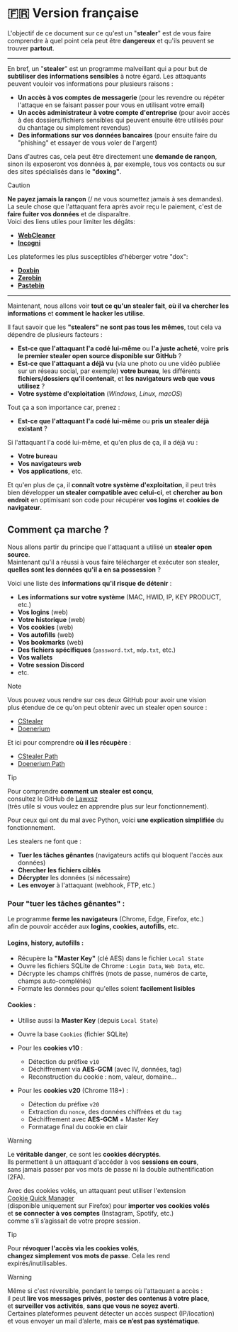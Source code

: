 # 🇫🇷 Version française

L'objectif de ce document sur ce qu'est un "**stealer**" est de vous faire comprendre à quel point cela peut être **dangereux** et qu'ils peuvent se trouver **partout**.

---

En bref, un "**stealer**" est un programme malveillant qui a pour but de **subtiliser des informations sensibles** à notre égard. Les attaquants peuvent vouloir vos informations pour plusieurs raisons :
 - **Un accès à vos comptes de messagerie** (pour les revendre ou répéter l'attaque en se faisant passer pour vous en utilisant votre email)
 - **Un accès administrateur à votre compte d'entreprise** (pour avoir accès à des dossiers/fichiers sensibles qui peuvent ensuite être utilisés pour du chantage ou simplement revendus)
 - **Des informations sur vos données bancaires** (pour ensuite faire du "phishing" et essayer de vous voler de l'argent)

Dans d'autres cas, cela peut être directement une **demande de rançon**, sinon ils exposeront vos données à, par exemple, tous vos contacts ou sur des sites spécialisés dans le **"doxing"**.

> [!CAUTION]  
> **Ne payez jamais la rançon** (/ ne vous soumettez jamais à ses demandes).  
> La seule chose que l'attaquant fera après avoir reçu le paiement, c'est de **faire fuiter vos données** et de disparaître.  
> Voici des liens utiles pour limiter les dégâts:  
> - [**WebCleaner**](https://www.webcleaner.fr/)
> - [**Incogni**](https://nordvpn.com/fr/incogni/)
> 
> Les plateformes les plus susceptibles d'héberger votre "dox":
> - [**Doxbin**](https://www.doxbin.com/)
> - [**Zerobin**](https://zerobin.net/)
> - [**Pastebin**](https://pastebin.com/)

---

Maintenant, nous allons voir **tout ce qu'un stealer fait**, **où il va chercher les informations** et **comment le hacker les utilise**.

Il faut savoir que les **"stealers" ne sont pas tous les mêmes**, tout cela va dépendre de plusieurs facteurs :

- **Est-ce que l'attaquant l'a codé lui-même** ou **l'a juste acheté**, voire **pris le premier stealer open source disponible sur GitHub** ?
- **Est-ce que l'attaquant a déjà vu** (via une photo ou une vidéo publiée sur un réseau social, par exemple) **votre bureau**, les différents **fichiers/dossiers qu'il contenait**, et **les navigateurs web que vous utilisez** ?
- **Votre système d'exploitation** (*Windows, Linux, macOS*)

Tout ça a son importance car, prenez :

- **Est-ce que l'attaquant l'a codé lui-même** ou **pris un stealer déjà existant** ?

Si l'attaquant l'a codé lui-même, et qu'en plus de ça, il a déjà vu :
- **Votre bureau**
- **Vos navigateurs web**
- **Vos applications**, etc.

Et qu'en plus de ça, il **connaît votre système d'exploitation**, il peut très bien développer **un stealer compatible avec celui-ci**, et **chercher au bon endroit** en optimisant son code pour récupérer **vos logins** et **cookies de navigateur**.

## Comment ça marche ?

Nous allons partir du principe que l'attaquant a utilisé un **stealer open source**.  
Maintenant qu'il a réussi à vous faire télécharger et exécuter son stealer, **quelles sont les données qu'il a en sa possession** ?

Voici une liste des **informations qu'il risque de détenir** :

- **Les informations sur votre système** (MAC, HWID, IP, KEY PRODUCT, etc.)
- **Vos logins** (web)
- **Votre historique** (web)
- **Vos cookies** (web)
- **Vos autofills** (web)
- **Vos bookmarks** (web)
- **Des fichiers spécifiques** (`password.txt`, `mdp.txt`, etc.)
- **Vos wallets**
- **Votre session Discord**
- etc.

> [!NOTE]  
> Vous pouvez vous rendre sur ces deux GitHub pour avoir une vision  
> plus étendue de ce qu'on peut obtenir avec un stealer open source :
> - [CStealer](https://github.com/PIKA-X-777/CStealer)
> - [Doenerium](https://github.com/doenerium6969/doenerium-fixed)
>
> Et ici pour comprendre **où il les récupère** :
> - [CStealer Path](https://github.com/PIKA-X-777/CStealer/blob/main/creal.py#L931)
> - [Doenerium Path](https://github.com/doenerium6969/doenerium-fixed/blob/main/stub/stub.js#L272)

> [!TIP]  
> Pour comprendre **comment un stealer est conçu**,  
> consultez le GitHub de [Lawxsz](https://github.com/Lawxsz/make-u-own-stealer/)  
> (très utile si vous voulez en apprendre plus sur leur fonctionnement).

Pour ceux qui ont du mal avec Python, voici **une explication simplifiée** du fonctionnement.

Les stealers ne font que :

- **Tuer les tâches gênantes** (navigateurs actifs qui bloquent l'accès aux données)
- **Chercher les fichiers ciblés**
- **Décrypter** les données (si nécessaire)
- **Les envoyer** à l'attaquant (webhook, FTP, etc.)

### Pour "tuer les tâches gênantes" :
Le programme **ferme les navigateurs** (Chrome, Edge, Firefox, etc.)  
afin de pouvoir accéder aux **logins, cookies, autofills**, etc.

#### Logins, history, autofills :
- Récupère la **"Master Key"** (clé AES) dans le fichier `Local State`
- Ouvre les fichiers SQLite de Chrome : `Login Data`, `Web Data`, etc.
- Décrypte les champs chiffrés (mots de passe, numéros de carte, champs auto-complétés)
- Formate les données pour qu'elles soient **facilement lisibles**

#### Cookies :
- Utilise aussi la **Master Key** (depuis `Local State`)
- Ouvre la base `Cookies` (fichier SQLite)

- Pour les **cookies v10** :
  - Détection du préfixe `v10`
  - Déchiffrement via **AES-GCM** (avec IV, données, tag)
  - Reconstruction du cookie : nom, valeur, domaine…

- Pour les **cookies v20** (Chrome 118+) :
  - Détection du préfixe `v20`
  - Extraction du `nonce`, des données chiffrées et du `tag`
  - Déchiffrement avec **AES-GCM** + Master Key
  - Formatage final du cookie en clair

> [!WARNING]  
> Le **véritable danger**, ce sont les **cookies décryptés**.  
> Ils permettent à un attaquant d'accéder à vos **sessions en cours**,  
> sans jamais passer par vos mots de passe ni la double authentification (2FA).

Avec des cookies volés, un attaquant peut utiliser l'extension  
[Cookie Quick Manager](https://addons.mozilla.org/en-US/firefox/addon/cookie-quick-manager/)  
(disponible uniquement sur Firefox) pour **importer vos cookies volés**  
et **se connecter à vos comptes** (Instagram, Spotify, etc.)  
comme s’il s’agissait de votre propre session.

> [!TIP]  
> Pour **révoquer l'accès via les cookies volés**,  
> **changez simplement vos mots de passe**. Cela les rend expirés/inutilisables.

> [!WARNING]  
> Même si c'est réversible, pendant le temps où l'attaquant a accès :  
> il peut **lire vos messages privés**, **poster des contenus à votre place**,  
> et **surveiller vos activités**, **sans que vous ne soyez averti**.  
> Certaines plateformes peuvent détecter un accès suspect (IP/location)  
> et vous envoyer un mail d’alerte, mais **ce n’est pas systématique**.
